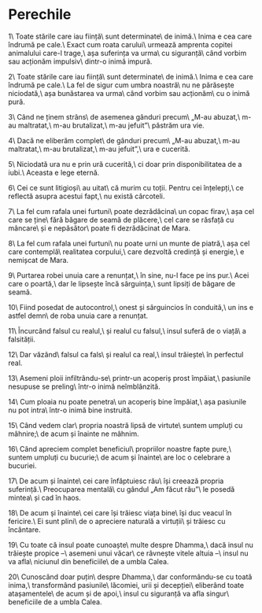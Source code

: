 Perechile
=========

1\\
Toate stările care iau ființă\\
sunt determinate\\
de inimă.\\
Inima e cea care îndrumă pe cale.\\
Exact cum roata carului\\
urmează amprenta copitei animalului care-l trage,\\
așa suferința va urma\\
cu siguranță\\
când vorbim sau acționăm impulsiv\\
dintr-o inimă impură.

2\\
Toate stările care iau ființă\\
sunt determinate\\
de inimă.\\
Inima e cea care îndrumă pe cale.\\
La fel de sigur cum umbra noastră\\
nu ne părăsește niciodată,\\
așa bunăstarea va urma\\
când vorbim sau acționăm\\
cu o inimă pură.

3\\
Când ne ținem strâns\\
de asemenea gânduri precum\\
„M-au abuzat,\\
m-au maltratat,\\
m-au brutalizat,\\
m-au jefuit”\\
păstrăm ura vie.

4\\
Dacă ne eliberăm complet\\
de gânduri precum\\
„M-au abuzat,\\
m-au maltratat,\\
m-au brutalizat,\\
m-au jefuit”,\\
ura e cucerită.

5\\
Niciodată ura nu e prin ură cucerită,\\
ci doar prin disponibilitatea de a iubi.\\
Aceasta e lege eternă.

6\\
Cei ce sunt litigioși\\
au uitat\\
că murim cu toții.
Pentru cei înțelepți,\\
ce reflectă asupra acestui fapt,\\
nu există cârcoteli.

7\\
La fel cum rafala unei furtuni\\
poate dezrădăcina\\
un copac firav,\\
așa cel care se ține\\
fără băgare de seamă de plăcere,\\
cel care se răsfață cu mâncare\\
și e nepăsător\\
poate fi dezrădăcinat de Mara.

8\\
La fel cum rafala unei furtuni\\
nu poate urni un munte de piatră,\\
așa cel care contemplă\\
realitatea corpului,\\
care dezvoltă credință și energie,\\
e nemișcat de Mara.

9\\
Purtarea robei unuia care a renunțat,\\
în sine, nu-l face pe ins pur.\\
Acei care o poartă,\\
dar le lipsește încă sârguința,\\
sunt lipsiți de băgare de seamă.

10\\
Fiind posedat de autocontrol,\\
onest și sârguincios în conduită,\\
un ins e astfel demn\\
de roba unuia care a renunțat.

11\\
Încurcând falsul cu realul,\\
și realul cu falsul,\\
insul suferă de o viață\\
a falsității.

12\\
Dar văzând\\
falsul ca fals\\
și realul ca real,\\
insul trăiește\\
în perfectul real.

13\\
Asemeni ploii infiltrându-se\\
printr-un acoperiș prost împăiat,\\
pasiunile nesupuse se preling\\
într-o inimă neîmblânzită.

14\\
Cum ploaia nu poate penetra\\
un acoperiș bine împăiat,\\
așa pasiunile nu pot intra\\
într-o inimă bine instruită.

15\\
Când vedem clar\\
propria noastră lipsă de virtute\\
suntem umpluți cu mâhnire;\\
de acum și înainte ne mâhnim.

16\\
Când apreciem complet beneficiul\\
propriilor noastre fapte pure,\\
suntem umpluți cu bucurie;\\
de acum și înainte\\
are loc o celebrare a bucuriei.

17\\
De acum și înainte\\
cei care înfăptuiesc rău\\
își creează propria suferință.\\
Preocuparea mentală\\
cu gândul „Am făcut rău”\\
le posedă mintea\\
și cad în haos.

18\\
De acum și înainte\\
cei care își trăiesc viața bine\\
își duc veacul în fericire.\\
Ei sunt plini\\
de o apreciere naturală a virtuții\\
și trăiesc cu încântare.

19\\
Cu toate că insul poate cunoaște\\
multe despre Dhamma,\\
dacă insul nu trăiește propice –\\
asemeni unui văcar\\
ce râvnește vitele altuia –\\
insul nu va afla\\
niciunul din beneficiile\\
de a umbla Calea.

20\\
Cunoscând doar puțin\\
despre Dhamma,\\
dar conformându-se cu toată inima,\\
transformând pasiunile\\
lăcomiei, urii și decepției\\
eliberând toate atașamentele\\
de acum și de apoi,\\
insul cu siguranță va afla singur\\
beneficiile de a umbla Calea.
